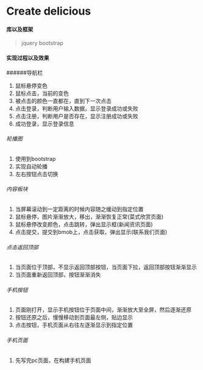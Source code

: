 # Create delicious
#### 库以及框架
> jquery
> bootstrap

#### 实现过程以及效果
######导航栏
1. 鼠标悬停变色
1. 鼠标点击，当前的变色
2. 被点击的颜色一直都在，直到下一次点击
3. 点击登录，判断用户输入数据，显示登录成功或失败
4. 点击注册，判断用户是否存在，显示注册成功或失败
5. 成功登录，显示登录信息

###### 轮播图
1. 使用到bootstrap
2. 实现自动轮播
3. 左右按钮点击切换

###### 内容板块
1. 当屏幕滚动到一定距离的时候内容随之缓动到指定位置
2. 鼠标悬停，图片渐渐放大，移出，渐渐恢复正常(菜式欣赏页面)
3. 鼠标悬停改变颜色，点击跳转，弹出显示框(新闻资讯页面)
4. 点击提交，提交到bmob上，点击获取，弹出显示(联系我们页面)

###### 点击返回顶部
1. 当页面位于顶部，不显示返回顶部按钮，当页面下拉，返回顶部按钮渐渐显示
2. 当页面重新返回顶部，按钮渐渐消失

###### 手机按钮
1. 页面刚打开，显示手机按钮位于页面中间，渐渐放大至全屏，然后逐渐还原
2. 按钮还原之后，慢慢移动到页面最左侧，贴边显示
3. 点击按钮，手机页面从右往左逐渐显示到指定位置

###### 手机页面
1. 先写完pc页面，在构建手机页面

